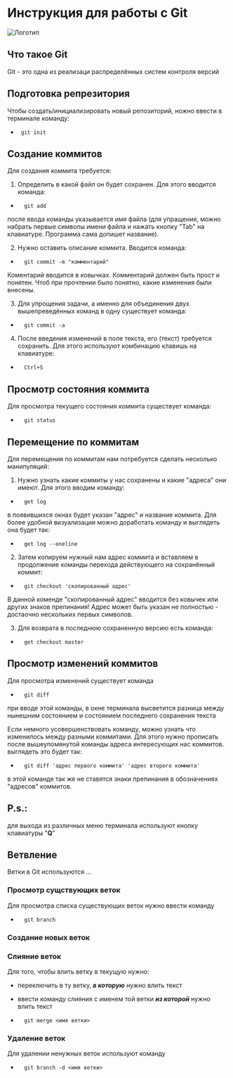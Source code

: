 # **Инструкция для работы с Git**

![Логотип](Git_icon.svg.jpg)

## Что такое Git

Git - это одна из реализаци распределённых систем контроля версий

## Подготовка репрезитория

Чтобы создать/инициализировать новый репозиторий, ножно ввести в терминале команду:
*      git init 

## Создание коммитов

Для создания коммита требуется:

1. Определить в какой файл он будет сохранен. Для этого вводится команда: 
*       git add
после ввода команды указывается имя файла (для упращения, можно набрать первые символы имени файла и нажать кнопку "Tab" на клавиатуре. Программа сама допишет название).

2. Нужно оставить описание коммита. Вводится команда:
*       git commit -m "комментарий"
Коментарий вводится в ковычках. Комментарий должен быть прост и понятен. Чтоб при прочтении было понятно, какие изменения были внесены.

3. Для упрощения задачи, а именно для объединения двух вышепреведённых команд в одну существует команда:
*       git commit -a

4. После введения изменений в поле текста, его (текст) требуется сохранить. Для этого используют комбинацию клавишь на клавиатуре:
*       Ctrl+S
## Просмотр состояния коммита

Для просмотра текущего состояния коммита существует команда:
*       git status

## Перемещение по коммитам

Для перемещения по коммитам нам потребуется сделать несколько манипуляций:
1. Нужно узнать какие коммиты у нас сохранены и какие "адреса" они имеют. Для этого вводим команду:
*       get log
в появившихся окнах будет указан "адрес" и название коммита. Для более удобной визуализации можно доработать команду и выглядеть она будет так:
*       get log --oneline

2. Затем копируем нужный нам адрес коммита и вставляем в продолжение команды перехода действующего на сохранённый коммит:
*       git checkout 'скопированный адрес'
В данной коменде "скопированный адрес" вводится без ковычек или других знаков препинания! Адрес может быть указан не полностью - достаочно нескольких первых символов.

3. Для возврата в последнюю сохраненную версию есть команда:
*       get checkout master

## Просмотр изменений коммитов

Для просмотра изменений существует команда 
*       git diff
при вводе этой команды, в окне терминала высветится разница между нынешним состоянием и состоянием последнего сохранения текста

Если немного усовершенствовать команду, можно узнать что изменилось между разными коммитами. Для этого нужно прописать после вышеупомянутой команды адреса интересующих нас коммитов. выглядеть это будет так:
*       git diff 'адрес первого коммита' 'адрес второго коммита'
в этой команде так же не ставятся знаки препинания в обозначениях "адресов" коммитов.

## P.s.: 
для выхода из различных меню терминала используют кнопку клавиатуры "**Q**"

## Ветвление

Ветки в Git используются ... 

### Просмотр сущствующих веток

Для просмотра списка существующих веток нужно ввести команду
       
*       git branch

### Создание новых веток



### Слияние веток

Для того, чтобы влить ветку в текущую нужно:
* переключить в ту ветку, ***в которую*** нужно влить текст
* ввести команду слияния с именем той ветки ***из которой*** нужно влить текст 

*       git merge <имя ветки>

### Удаление веток

Для удалении ненужных веток используют команду

*       git branch -d <имя ветки>
